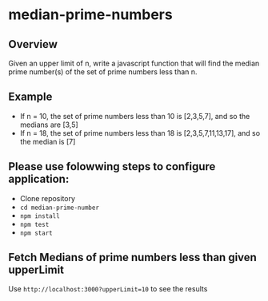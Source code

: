 # median-prime-numbers

## Overview 
Given an upper limit of n, write a javascript function that will find the median prime number(s) of the set of prime numbers less than n. 

## Example 
- If n = 10, the set of prime numbers less than 10 is [2,3,5,7], and so the medians are [3,5] 
- If n = 18, the set of prime numbers less than 18 is [2,3,5,7,11,13,17], and so the median is [7] 

## Please use folowwing steps to configure application:
- Clone repository
- `cd median-prime-number`
- `npm install`
- `npm test`
- `npm start`

## Fetch Medians of prime numbers less than given upperLimit

Use `http://localhost:3000?upperLimit=10` to see the results
